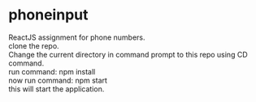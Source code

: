 # phoneinput
ReactJS assignment for phone numbers.
<br>
clone the repo. <br>
Change the current directory in command prompt to this repo using CD command.<br>
run command: npm install
<br>
now run command: npm start
<br>
this will start the application.
